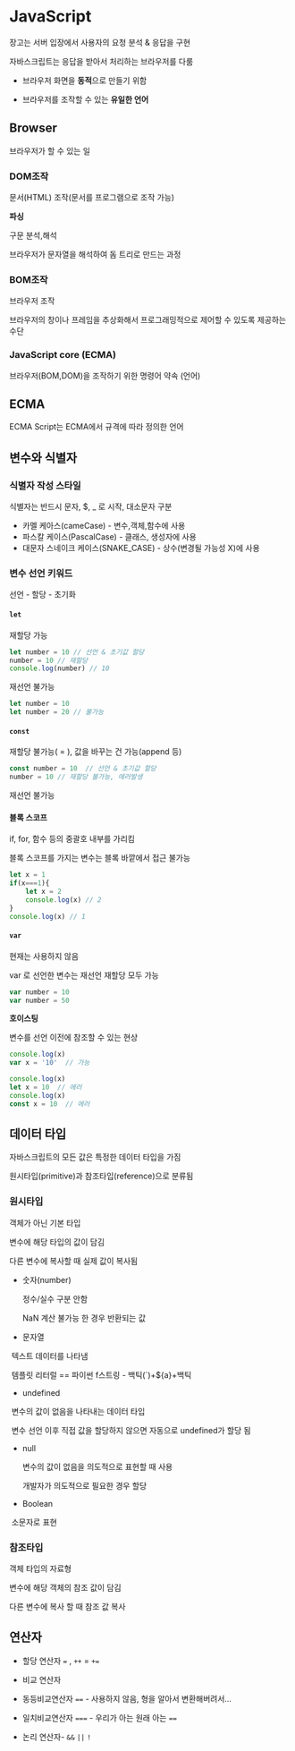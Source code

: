 # JavaScript

장고는 서버 입장에서 사용자의 요청 분석 & 응답을 구현 

자바스크립트는 응답을 받아서 처리하는 브라우저를 다룸

- 브라우저 화면을 **동적**으로 만들기 위함

- 브라우저를 조작할 수 있는 **유일한 언어**

## Browser

브라우저가 할 수 있는 일

### DOM조작 

문서(HTML) 조작(문서를 프로그램으로 조작 가능)

**파싱** 

구문 분석,해석

브라우저가 문자열을 해석하여 돔 트리로 만드는 과정

### BOM조작 

브라우저 조작

브라우저의 창이나 프레임을 추상화해서 프로그래밍적으로 제어할 수 있도록 제공하는 수단

### JavaScript core (ECMA)

브라우저(BOM,DOM)을 조작하기 위한 명령어 약속 (언어)



## ECMA

ECMA Script는 ECMA에서 규격에 따라 정의한 언어



## 변수와 식별자

### 식별자 작성 스타일

식별자는 반드시 문자, $, _ 로 시작, 대소문자 구분

- 카멜 케아스(cameCase) - 변수,객체,함수에 사용
- 파스칼 케이스(PascalCase) - 클래스, 생성자에 사용
- 대문자 스네이크 케이스(SNAKE_CASE) - 상수(변경될 가능성 X)에 사용

### 변수 선언 키워드

선언 - 할당 - 초기화

#### `let`

 재할당 가능

```javascript
let number = 10 // 선언 & 초기값 할당
number = 10 // 재할당
console.log(number) // 10
```

재선언 불가능

```javascript
let number = 10
let number = 20 // 불가능
```



#### `const`

재할당 불가능( = ), 값을 바꾸는 건 가능(append 등)

```javascript
const number = 10  // 선언 & 초기값 할당
number = 10 // 재할당 불가능, 에러발생
```

재선언 불가능



#### 블록 스코프

if, for, 함수 등의 중괄호 내부를 가리킴

블록 스코프를 가지는 변수는 블록 바깥에서 접근 불가능

```javascript
let x = 1
if(x===1){
    let x = 2
    console.log(x) // 2
}
console.log(x) // 1
```

#### `var`

현재는 사용하지 않음

var 로 선언한 변수는 재선언 재할당 모두 가능

```javascript
var number = 10
var number = 50
```

**호이스팅**

변수를 선언 이전에 참조할 수 있는 현상

```javascript
console.log(x)
var x = '10'  // 가능

console.log(x)
let x = 10  // 에러
console.log(x)
const x = 10  // 에러
```



## 데이터 타입

자바스크립트의 모든 값은 특정한 데이터 타입을 가짐

원시타입(primitive)과 참조타입(reference)으로 분류됨

### 원시타입

객체가 아닌 기본 타입

변수에 해당 타입의 값이 담김

다른 변수에 복사할 때 실제 값이 복사됨

- 숫자(number)

  정수/실수 구분 안함

  NaN 계산 불가능 한 경우 반환되는 값

- 문자열

​		텍스트 데이터를 나타냄

​		템플릿 리터럴 == 파이썬 f스트링  - 백틱(`)+${a}+백틱

- undefined

​		변수의 값이 없음을 나타내는 데이터 타입

​		변수 선언 이후 직접 값을 할당하지 않으면 자동으로 undefined가 할당 됨

- null

  변수의 값이 없음을 의도적으로 표현할 때 사용

  개발자가 의도적으로 필요한 경우 할당

- Boolean 

​		소문자로 표현

### 참조타입

객체 타입의 자료형

변수에 해당 객체의 참조 값이 담김

다른 변수에 복사 할 때 참조 값 복사



## 연산자

- 할당 연산자 `=` , `++` = `+=`

- 비교 연산자
- 동등비교연산자 `==`  - 사용하지 않음, 형을 알아서 변환해버려서...
- 일치비교연산자 `===`  - 우리가 아는 원래 아는 `==`  

- 논리 연산자- `&&` `||` `!`